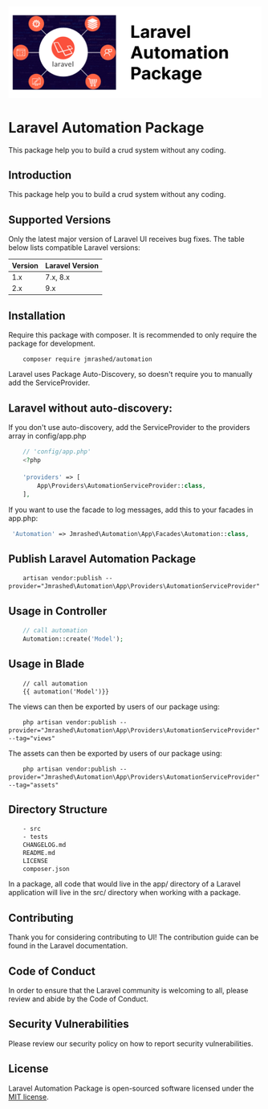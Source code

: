 <img src="Laravel-Automation-Package.jpg" width="1190"/>

# Laravel Automation Package

This package help you to build a crud system without any coding.

## Introduction

This package help you to build a crud system without any coding.

## Supported Versions

Only the latest major version of Laravel UI receives bug fixes. The table below lists compatible Laravel versions:

| Version | Laravel Version |
| ------- | --------------- |
| 1.x     | 7.x, 8.x        |
| 2.x     | 9.x             |

## Installation

Require this package with composer. It is recommended to only require the package for development.

```
    composer require jmrashed/automation
```

Laravel uses Package Auto-Discovery, so doesn't require you to manually add the ServiceProvider.

## Laravel without auto-discovery:

If you don't use auto-discovery, add the ServiceProvider to the providers array in config/app.php

```php
    // 'config/app.php'
    <?php

    'providers' => [
        App\Providers\AutomationServiceProvider::class,
    ],
```

If you want to use the facade to log messages, add this to your facades in app.php:

```php
 'Automation' => Jmrashed\Automation\App\Facades\Automation::class,
```

## Publish Laravel Automation Package

```
    artisan vendor:publish --provider="Jmrashed\Automation\App\Providers\AutomationServiceProvider"
```

## Usage in Controller

```php
    // call automation
    Automation::create('Model');
```

## Usage in Blade

```
    // call automation
    {{ automation('Model')}}
```

The views can then be exported by users of our package using:

```
    php artisan vendor:publish --provider="Jmrashed\Automation\App\Providers\AutomationServiceProvider" --tag="views"
```

The assets can then be exported by users of our package using:

```
    php artisan vendor:publish --provider="Jmrashed\Automation\App\Providers\AutomationServiceProvider" --tag="assets"
```

## Directory Structure

```
    - src
    - tests
    CHANGELOG.md
    README.md
    LICENSE
    composer.json
```

In a package, all code that would live in the app/ directory of a Laravel application will live in the src/ directory when working with a package.

## Contributing

Thank you for considering contributing to UI! The contribution guide can be found in the Laravel documentation.

## Code of Conduct

In order to ensure that the Laravel community is welcoming to all, please review and abide by the Code of Conduct.

## Security Vulnerabilities

Please review our security policy on how to report security vulnerabilities.

## License

Laravel Automation Package is open-sourced software licensed under the [MIT license](LICENSE).
